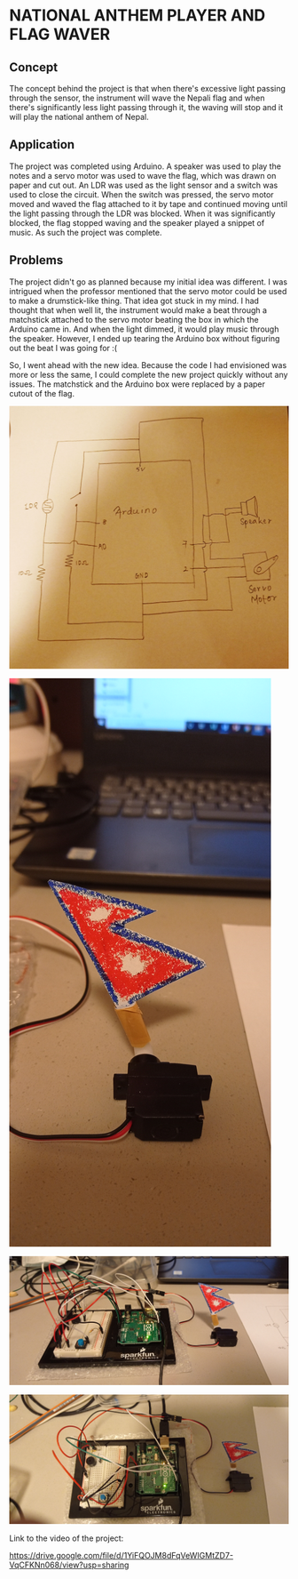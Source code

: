 # NATIONAL ANTHEM PLAYER AND FLAG WAVER

## Concept

The concept behind the project is that when there's excessive light passing through the sensor, the instrument will wave the Nepali flag and when there's significantly less light passing through it, the waving will stop and it will play the national anthem of Nepal.

## Application

The project was completed using Arduino. A speaker was used to play the notes and a servo motor was used to wave the flag, which was drawn on paper and cut out. An LDR was used as the light sensor and a switch was used to close the circuit. When the switch was pressed, the servo motor moved and waved the flag attached to it by tape and continued moving until the light passing through the LDR was blocked. When it was significantly blocked, the flag stopped waving and the speaker played a snippet of music. As such the project was complete.

## Problems

The project didn't go as planned because my initial idea was different. I was intrigued when the professor mentioned that the servo motor could be used to make a drumstick-like thing. That idea got stuck in my mind. I had thought that when well lit, the instrument would make a beat through a matchstick attached to the servo motor beating the box in which the Arduino came in. And when the light dimmed, it would play music through the speaker. However, I ended up tearing the Arduino box without figuring out the beat I was going for :(

So, I went ahead with the new idea. Because the code I had envisioned was more or less the same, I could complete the new project quickly without any issues. The matchstick and the Arduino box were replaced by a paper cutout of the flag.

![](schematic.jpg)

![](pic1.jpg)

![](pic2.jpg)

![](pic3.jpg)

Link to the video of the project:

https://drive.google.com/file/d/1YiFQOJM8dFqVeWIGMtZD7-VqCFKNn068/view?usp=sharing

